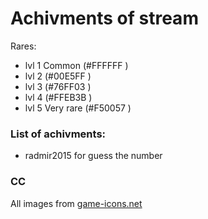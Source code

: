 # Achivments of stream

Rares:
*  lvl 1 Common (#FFFFFF )
*  lvl 2 (#00E5FF )
*  lvl 3 (#76FF03 )
*  lvl 4 (#FFEB3B )
*  lvl 5 Very rare (#F50057 )



### List of achivments:
* radmir2015  for guess the number

### CC
All images from [game-icons.net](http://game-icons.net/)
